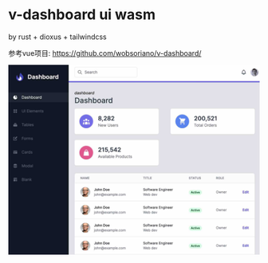 # v-dashboard ui wasm

by rust + dioxus + tailwindcss

参考vue项目:
https://github.com/wobsoriano/v-dashboard/


![screenshot](static/screenshot.jpg)
